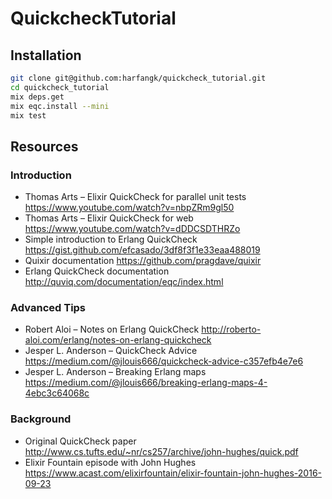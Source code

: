 # QuickcheckTutorial

## Installation

```bash
git clone git@github.com:harfangk/quickcheck_tutorial.git
cd quickcheck_tutorial
mix deps.get
mix eqc.install --mini
mix test
```
## Resources
### Introduction
* Thomas Arts – Elixir QuickCheck for parallel unit tests
  https://www.youtube.com/watch?v=nbpZRm9gl50
* Thomas Arts – Elixir QuickCheck for web
  https://www.youtube.com/watch?v=dDDCSDTHRZo
* Simple introduction to Erlang QuickCheck
  https://gist.github.com/efcasado/3df8f3f1e33eaa488019
* Quixir documentation
  https://github.com/pragdave/quixir
* Erlang QuickCheck documentation
  http://quviq.com/documentation/eqc/index.html
  
### Advanced Tips
* Robert Aloi – Notes on Erlang QuickCheck
  http://roberto-aloi.com/erlang/notes-on-erlang-quickcheck
* Jesper L. Anderson – QuickCheck Advice
  https://medium.com/@jlouis666/quickcheck-advice-c357efb4e7e6
* Jesper L. Anderson – Breaking Erlang maps
  https://medium.com/@jlouis666/breaking-erlang-maps-4-4ebc3c64068c
  
### Background
* Original QuickCheck paper
  http://www.cs.tufts.edu/~nr/cs257/archive/john-hughes/quick.pdf
* Elixir Fountain episode with John Hughes
  https://www.acast.com/elixirfountain/elixir-fountain-john-hughes-2016-09-23
